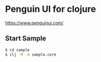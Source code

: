# Penguin UI for clojure

https://www.penguinui.com/

## Start Sample

```bash
$ cd sample
$ clj -M -m sample.core
```
